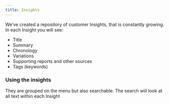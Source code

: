 ```yaml
---
title: Insights
---
```

We’ve created a repository of customer Insights, that is constantly growing.
In each Insight you will see:
- Title
- Summary
- Chronology
- Variations
- Supporting reports and other sources
- Tags (keywords)

### Using the insights
They are grouped on the menu but also searchable. The search will look at all text within each Insight
